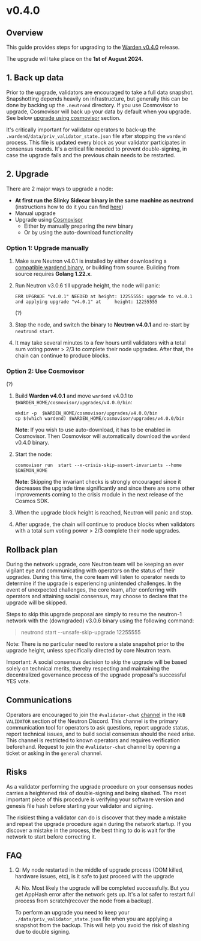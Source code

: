 ﻿---
sidebar_position: 1
---

# v0.4.0

## Overview

This guide provides steps for upgrading to the [Warden v0.4.0](https://github.com/warden-protocol/wardenprotocol/releases/tag/v0.4.0) release.

The upgrade will take place on the **1st of August 2024**.

## 1. Back up data

Prior to the upgrade, validators are encouraged to take a full data snapshot. Snapshotting depends heavily on infrastructure, but generally this can be done by backing up the `.neutrond` directory.
If you use Cosmovisor to upgrade, Cosmovisor will back up your data by default when you upgrade. See below [upgrade using cosmovisor](#method-ii-upgrade-using-cosmovisor) section.

It's critically important for validator operators to back-up the `.wardend/data/priv_validator_state.json` file after stopping the `wardend` process. This file is updated every block as your validator participates in consensus rounds. It's a critical file needed to prevent double-signing, in case the upgrade fails and the previous chain needs to be restarted.

## 2. Upgrade

There are 2 major ways to upgrade a node:

- **At first run the Slinky Sidecar binary in the same machine as neutrond** (instructions how to do it you can find [here](https://docs.skip.money/slinky/integrations/neutron/))
- Manual upgrade
- Upgrade using [Cosmovisor](https://pkg.go.dev/cosmossdk.io/tools/cosmovisor)
  - Either by manually preparing the new binary
  - Or by using the auto-download functionality

### Option 1: Upgrade manually

1. Make sure Neutron v4.0.1 is installed by either downloading a [compatible wardend binary](https://github.com/neutron-org/neutron/releases/tag/v4.0.1), or building from source. Building from source requires **Golang 1.22.x**.

2. Run Neutron v3.0.6 till upgrade height, the node will panic:
    
    ```shell
    ERR UPGRADE "v4.0.1" NEEDED at height: 12255555: upgrade to v4.0.1 and applying upgrade "v4.0.1" at     height: 12255555
    ```
    
    (?)

3. Stop the node, and switch the binary to **Neutron v4.0.1** and re-start by `neutrond start`.

4. It may take several minutes to a few hours until validators with a total sum voting power > 2/3 to complete their node upgrades. After that, the chain can continue to produce blocks.

### Option 2: Use Cosmovisor

(?)

1. Build **Warden v4.0.1** and move `wardend` v4.0.1 to `$WARDEN_HOME/cosmovisor/upgrades/v4.0.0/bin`:
    
    ```shell
    mkdir -p  $WARDEN_HOME/cosmovisor/upgrades/v4.0.0/bin
    cp $(which wardend) $WARDEN_HOME/cosmovisor/upgrades/v4.0.0/bin
    ```

    **Note**: If you wish to use auto-download, it has to be enabled in Cosmovisor. Then Cosmovisor will automatically download the `wardend` v0.4.0 binary.

2. Start the node:

    ```shell
    cosmovisor run  start --x-crisis-skip-assert-invariants --home $DAEMON_HOME
    ```
    
    **Note**: Skipping the invariant checks is strongly encouraged since it decreases the upgrade time significantly and since there are some other improvements coming to the crisis module in the next release of the Cosmos SDK.

3. When the upgrade block height is reached, Neutron will panic and stop.

4. After upgrade, the chain will continue to produce blocks when validators with a total sum voting power > 2/3 complete their node upgrades.

## Rollback plan

During the network upgrade, core Neutron team will be keeping an ever vigilant eye and communicating with operators on the status of their upgrades. During this time, the core team will listen to operator needs to determine if the upgrade is experiencing unintended challenges. In the event of unexpected challenges, the core team, after conferring with operators and attaining social consensus, may choose to declare that the upgrade will be skipped.

Steps to skip this upgrade proposal are simply to resume the neutron-1 network with the (downgraded) v3.0.6 binary using the following command:

> neutrond start --unsafe-skip-upgrade 12255555

Note: There is no particular need to restore a state snapshot prior to the upgrade height, unless specifically directed by core Neutron team.

Important: A social consensus decision to skip the upgrade will be based solely on technical merits, thereby respecting and maintaining the decentralized governance process of the upgrade proposal's successful YES vote.

## Communications

Operators are encouraged to join the `#validator-chat` [channel](https://discord.com/channels/986573321023942708/1030043854637899816) in the `HUB VALIDATOR` section of the Neutron Discord. This channel is the primary communication tool for operators to ask questions, report upgrade status, report technical issues, and to build social consensus should the need arise. This channel is restricted to known operators and requires verification beforehand. Request to join the `#validator-chat` channel by opening a ticket or asking in the `general` channel.

## Risks

As a validator performing the upgrade procedure on your consensus nodes carries a heightened risk of double-signing and being slashed. The most important piece of this procedure is verifying your software version and genesis file hash before starting your validator and signing.

The riskiest thing a validator can do is discover that they made a mistake and repeat the upgrade procedure again during the network startup. If you discover a mistake in the process, the best thing to do is wait for the network to start before correcting it.

## FAQ

1. Q: My node restarted in the middle of upgrade process (OOM killed, hardware issues, etc), is it safe to just proceed with the upgrade

   A: No. Most likely the upgrade will be completed successfully. But you get AppHash error after the network gets up. It's a lot safer to restart full process from scratch(recover the node from a backup).

   To perform an upgrade you need to keep your `./data/priv_validator_state.json` file when you are applying a snapshot from the backup.
   This will help you avoid the risk of slashing due to double signing.